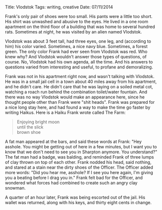 Title: Vlodstok
Tags: writing, creative
Date: 07/11/2014

Frank's only pair of shoes were too small.  His pants were a little too short.  His shirt was unwashed and abusive to the eyes.  He lived in a one room apartment on the third floor of a building that was home to several hundred rats.  Sometimes at night, he was visited by an alien named Vlodstok.

Vlodstok was about 3 feet tall, had three eyes, one leg, and (according to him) his color varied.  Sometimes, a nice navy blue.  Sometimes, a forest green.  The only color Frank had ever seen from Vlodstok was red.  Who knew why?  And Vlodstok wouldn't answer those types of questions, of course.  No, Vlodstok had his own agenda, all the time.  And his answers to questions varied from interesting and useful, to profane and demoralizing.
  
Frank was not in his apartment right now, and wasn't talking with Vlodstok.  He was in a small jail cell in a town about 40 miles away from his apartment, and he didn't care.  He didn't care that he was laying on a soiled metal cot, watching a roach run behind the combination toilet/water fountain.  And there was no way Vlodstok would make an appearance here, since he thought people other than Frank were "shit heads".  Frank was prepared for a nice long stay here, and had found a way to make the time go faster by writing Haikus.  Here is a Haiku Frank wrote called The Farm:

> Enjoying bright moon  
> until the slick  
> brown shoe  

A fat man appeared at the bars, and said these words at Frank:  "Hey asshole.  You might be getting out of here in a few minutes, but I want you to know that we don't need to see you in Sharpton anymore.  You understand?"  The fat man had a badge, was balding, and reminded Frank of three lumps of clay thrown on top of each other.  Frank nodded his head, said nothing, and stared at a stain near the dirty shoes of the Officer.  The Officer added more words:  "Did you hear me, asshole?  If I see you here again, I'm giving you a beating before I drag you in."  Frank felt bad for the Officer, and wondered what forces had combined to create such an angry clay snowman.

A quarter of an hour later, Frank was being escorted out of the jail.  His wallet was returned, along with his keys, and thirty eight cents in change.    
